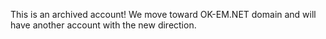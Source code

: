 This is an archived account! We move toward OK-EM.NET domain and will have another account with the new direction.

